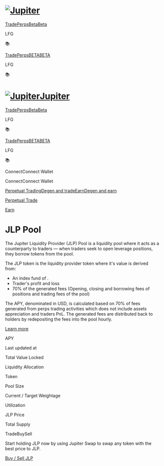 # [![Jupiter](/svg/jupiter-logo.svg)](/)

[Trade](/)[PerpsBetaBeta](/perps-earn)

LFG

📚

[Trade](/)[PerpsBETABETA](/perps-earn)

LFG

📚

# [![Jupiter](/svg/jupiter-logo.svg)Jupiter](/)

[Trade](/)[PerpsBetaBeta](/perps-earn)

LFG

📚

[Trade](/)[PerpsBETABETA](/perps-earn)

LFG

📚

ConnectConnect Wallet

ConnectConnect Wallet

[Perpetual TradingDegen and trade](/perps)[EarnDegen and earn](/perps-earn)

[Perpetual Trade](/perps)

[Earn](/perps-earn)

# JLP Pool

The Jupiter Liquidity Provider (JLP) Pool is a liquidity pool where it acts as
a counterparty to traders — when traders seek to open leverage positions, they
borrow tokens from the pool.

The JLP token is the liquidity provider token where it's value is derived
from:

  * An index fund of .
  * Trader's profit and loss
  * 70% of the generated fees (Opening, closing and borrowing fees of positions and trading fees of the pool)

The APY, denominated in USD, is calculated based on 70% of fees generated from
perps trading activities which does not include assets appreciation and
traders PnL. The generated fees are distributed back to holders by
redepositing the fees into the pool hourly.

[Learn more](https://station.jup.ag/guides/perpetual-exchange/jlp-pool)

APY

Last updated at

Total Value Locked

Liquidity Allocation

Token

Pool Size

Current / Target Weightage

Utilization

JLP Price

Total Supply

TradeBuySell

Start holding JLP now by using Jupiter Swap to swap any token with the best
price to JLP.

[Buy / Sell JLP](/swap/USDC-JLP)

